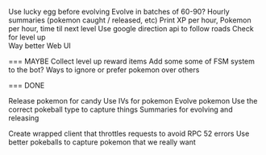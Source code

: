 
Use lucky egg before evolving
Evolve in batches of 60-90?
Hourly summaries (pokemon caught / released, etc)
  Print XP per hour, Pokemon per hour, time til next level
Use google direction api to follow roads
Check for level up  
Way better Web UI

=== MAYBE
Collect level up reward items
Add some some of FSM system to the bot?
Ways to ignore or prefer pokemon over others

=== DONE

Release pokemon for candy
Use IVs for pokemon
Evolve pokemon
Use the correct pokeball type to capture things
Summaries for evolving and releasing

Create wrapped client that throttles requests to avoid RPC 52 errors
Use better pokeballs to capture pokemon that we really want